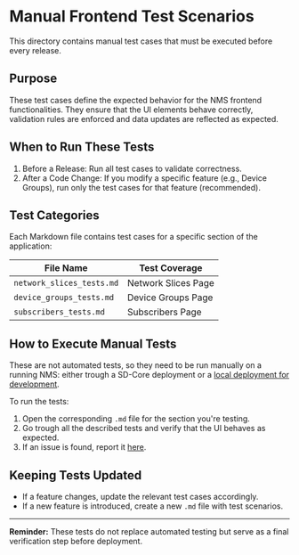 # Manual Frontend Test Scenarios

This directory contains manual test cases that must be executed before every release.

## Purpose
These test cases define the expected behavior for the NMS frontend functionalities. They ensure that the UI elements behave correctly, validation rules are enforced and data updates are reflected as expected.

## When to Run These Tests
1. Before a Release: Run all test cases to validate correctness.
2. After a Code Change: If you modify a specific feature (e.g., Device Groups), run only the test cases for that feature (recommended).

## Test Categories
Each Markdown file contains test cases for a specific section of the application:

| File Name                         | Test Coverage |
|-----------------------------------|----------------|
| `network_slices_tests.md`         | Network Slices Page |
| `device_groups_tests.md`          | Device Groups Page |
| `subscribers_tests.md`            | Subscribers Page |

## How to Execute Manual Tests
These are not automated tests, so they need to be run manually on a running NMS: either trough a SD-Core deployment or a [local deployment for development](/sdcore-nms/CONTRIBUTING.md).

To run the tests:

1. Open the corresponding `.md` file for the section you're testing.
2. Go trough all the described tests and verify that the UI behaves as expected.
4. If an issue is found, report it [here](https://github.com/canonical/charmed-aether-sd-core/issues/new/choose).

## Keeping Tests Updated
- If a feature changes, update the relevant test cases accordingly.
- If a new feature is introduced, create a new `.md` file with test scenarios.

---

 **Reminder:** These tests do not replace automated testing but serve as a final verification step before deployment.
